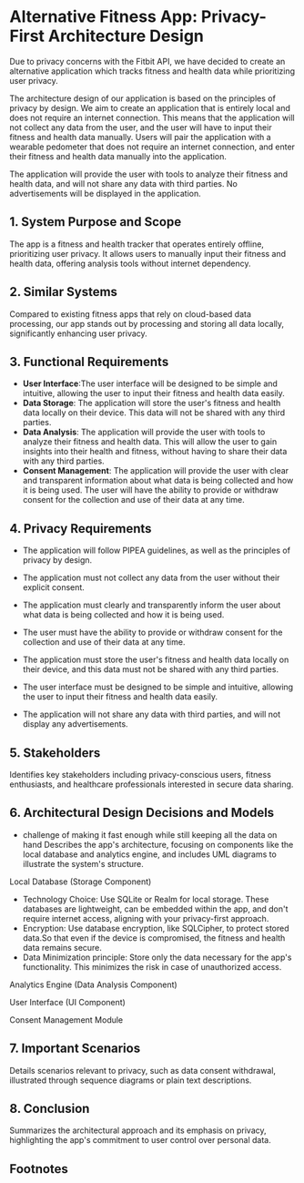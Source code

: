 # Alternative Fitness App: Privacy-First Architecture Design

Due to privacy concerns with the Fitbit API, we have decided to create an alternative application which tracks fitness and health data while prioritizing user privacy.

The architecture design of our application is based on the principles of privacy by design. We aim to create an application that is entirely local and does not require an internet connection. This means that the application will not collect any data from the user, and the user will have to input their fitness and health data manually. Users will pair the application with a wearable pedometer that does not require an internet connection, and enter their fitness and health data manually into the application. 

The application will provide the user with tools to analyze their fitness and health data, and will not share any data with third parties. No advertisements will be displayed in the application.

## 1. System Purpose and Scope

The app is a fitness and health tracker that operates entirely offline, prioritizing user privacy. It allows users to manually input their fitness and health data, offering analysis tools without internet dependency. 

## 2. Similar Systems

Compared to existing fitness apps that rely on cloud-based data processing, our app stands out by processing and storing all data locally, significantly enhancing user privacy.

## 3. Functional Requirements

- **User Interface**:The user interface will be designed to be simple and intuitive, allowing the user to input their fitness and health data easily.
- **Data Storage**: The application will store the user's fitness and health data locally on their device. This data will not be shared with any third parties.
- **Data Analysis**: The application will provide the user with tools to analyze their fitness and health data. This will allow the user to gain insights into their health and fitness, without having to share their data with any third parties.
- **Consent Management**: The application will provide the user with clear and transparent information about what data is being collected and how it is being used. The user will have the ability to provide or withdraw consent for the collection and use of their data at any time.

## 4. Privacy Requirements


- The application will follow PIPEA guidelines, as well as the principles of privacy by design.

- The application must not collect any data from the user without their explicit consent.

- The application must clearly and transparently inform the user about what data is being collected and how it is being used.

- The user must have the ability to provide or withdraw consent for the collection and use of their data at any time.

- The application must store the user's fitness and health data locally on their device, and this data must not be shared with any third parties.

- The user interface must be designed to be simple and intuitive, allowing the user to input their fitness and health data easily.

- The application will not share any data with third parties, and will not display any advertisements.

## 5. Stakeholders

Identifies key stakeholders including privacy-conscious users, fitness enthusiasts, and healthcare professionals interested in secure data sharing.

## 6. Architectural Design Decisions and Models
- challenge of making it fast enough while still keeping all the data on hand
Describes the app's architecture, focusing on components like the local database and analytics engine, and includes UML diagrams to illustrate the system's structure.

Local Database (Storage Component)

- Technology Choice: Use SQLite or Realm for local storage. These databases are lightweight, can be embedded within the app, and don't require internet access, aligning with your privacy-first approach.
- Encryption: Use database encryption, like SQLCipher, to protect stored data.So that even if the device is compromised, the fitness and health data remains secure.
- Data Minimization principle: Store only the data necessary for the app's functionality. This minimizes the risk in case of unauthorized access.

Analytics Engine (Data Analysis Component)

User Interface (UI Component)

Consent Management Module

## 7. Important Scenarios

Details scenarios relevant to privacy, such as data consent withdrawal, illustrated through sequence diagrams or plain text descriptions.

## 8. Conclusion

Summarizes the architectural approach and its emphasis on privacy, highlighting the app's commitment to user control over personal data.

## Footnotes


